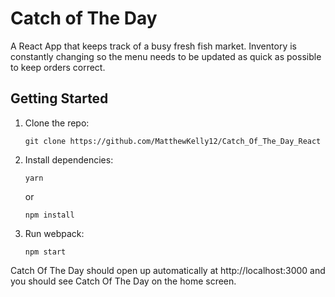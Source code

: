 # Catch of The Day
A React App that keeps track of a busy fresh fish market. Inventory is constantly changing so the menu needs to be updated as quick as possible to keep orders correct.


## Getting Started

1.  Clone the repo:

        git clone https://github.com/MatthewKelly12/Catch_Of_The_Day_React

2.  Install dependencies:

        yarn

    or

        npm install

3.  Run webpack:

        npm start

Catch Of The Day should open up automatically at http://localhost:3000 and you should see Catch Of The Day on the home screen.